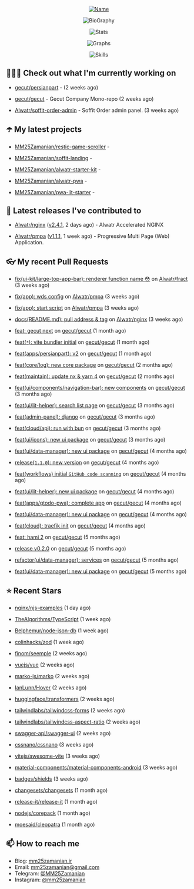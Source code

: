 <p align="center">
  <a href="https://github.com/MM25Zamanian">
    <img
      src="https://readme-typing-svg.demolab.com?font=Comic+Neue&weight=800&size=30&duration=4000&pause=1000&color=04F759&center=true&vCenter=true&multiline=true&repeat=false&width=462&lines=S.+MohammadMahdi+Zamanian"
      alt="Name"
    />
  </a>
</p>

<p align="center">
  <img
    src="https://readme-typing-svg.demolab.com?font=Comic+Neue&duration=4000&pause=1000&color=04F759&center=true&vCenter=true&lines=Junior+Full-Stack+Developer;Focusing+on+Front-End+With+Best+Practice;Trying+to+Learn+SW+Architecture+Patterns"
    alt="BioGraphy"
  />
</p>

<p align="center">
  <img src="https://streak-stats.demolab.com/?user=MM25Zamanian&hide_border=true&border_radius=0&date_format=j%20M%5B%20Y%5D&mode=weekly&card_width=400&background=000802&sideLabels=04F759&dates=04F759&sideNums=04F759&currStreakNum=04F759&ring=04F759&currStreakLabel=04F759&fire=EB4705&hide_longest_streak=true" alt="Stats" />
</p>

<p align="center">
  <img
    src="https://github-readme-activity-graph.vercel.app/graph?username=MM25Zamanian&bg_color=000802&color=04F759&line=04F759&point=ffffff&area=true&hide_border=true"
    alt="Graphs"
  />
</p>

<p align="center">
  <img
    src="https://skillicons.dev/icons?i=androidstudio,arduino,bash,bootstrap,cpp,ts,codepen,css,django,docker,figma,linux,lit,md,mongodb,nginx,nodejs,py,vscode,vite&perline=10"
    alt="Skills"
  />
</p>


## 👨🏻‍💻 Check out what I'm currently working on



- [gecut/persianpart](https://github.com/gecut/persianpart) -  (2 weeks ago)

- [gecut/gecut](https://github.com/gecut/gecut) - Gecut Company Mono-repo (2 weeks ago)

- [Alwatr/soffit-order-admin](https://github.com/Alwatr/soffit-order-admin) - Soffit Order admin panel. (3 weeks ago)

## ☂️ My latest projects



- [MM25Zamanian/restic-game-scroller](https://github.com/MM25Zamanian/restic-game-scroller) - 

- [MM25Zamanian/soffit-landing](https://github.com/MM25Zamanian/soffit-landing) - 

- [MM25Zamanian/alwatr-starter-kit](https://github.com/MM25Zamanian/alwatr-starter-kit) - 

- [MM25Zamanian/alwatr-pwa](https://github.com/MM25Zamanian/alwatr-pwa) - 

- [MM25Zamanian/pwa-lit-starter](https://github.com/MM25Zamanian/pwa-lit-starter) - 

## 🎉 Latest releases I've contributed to



- [Alwatr/nginx](https://github.com/Alwatr/nginx) ([v2.4.1](https://github.com/Alwatr/nginx/releases/tag/v2.4.1), 2 days ago) - Alwatr Accelerated NGINX

- [Alwatr/pmpa](https://github.com/Alwatr/pmpa) ([v1.1.1](https://github.com/Alwatr/pmpa/releases/tag/v1.1.1), 1 week ago) - Progressive Multi Page (Web) Application.

## 👓 My recent Pull Requests



- [fix(ui-kit/large-top-app-bar): renderer function name 😳](https://github.com/Alwatr/fract/pull/155) on [Alwatr/fract](https://github.com/Alwatr/fract) (3 weeks ago)

- [fix(app): wds config](https://github.com/Alwatr/pmpa/pull/48) on [Alwatr/pmpa](https://github.com/Alwatr/pmpa) (3 weeks ago)

- [fix(app): start script](https://github.com/Alwatr/pmpa/pull/47) on [Alwatr/pmpa](https://github.com/Alwatr/pmpa) (3 weeks ago)

- [docs(README.md): pull address &amp; tag](https://github.com/Alwatr/nginx/pull/21) on [Alwatr/nginx](https://github.com/Alwatr/nginx) (3 weeks ago)

- [feat: gecut next](https://github.com/gecut/gecut/pull/481) on [gecut/gecut](https://github.com/gecut/gecut) (1 month ago)

- [feat(`*`): vite bundler initial](https://github.com/gecut/gecut/pull/479) on [gecut/gecut](https://github.com/gecut/gecut) (1 month ago)

- [feat(apps/persianpart): v2](https://github.com/gecut/gecut/pull/473) on [gecut/gecut](https://github.com/gecut/gecut) (1 month ago)

- [feat(core/log): new core package](https://github.com/gecut/gecut/pull/460) on [gecut/gecut](https://github.com/gecut/gecut) (2 months ago)

- [feat(maintain): update nx &amp; yarn 4](https://github.com/gecut/gecut/pull/459) on [gecut/gecut](https://github.com/gecut/gecut) (2 months ago)

- [feat(ui/components/navigation-bar): new components](https://github.com/gecut/gecut/pull/442) on [gecut/gecut](https://github.com/gecut/gecut) (3 months ago)

- [feat(ui/lit-helper): search list page](https://github.com/gecut/gecut/pull/431) on [gecut/gecut](https://github.com/gecut/gecut) (3 months ago)

- [feat(admin-panel): django](https://github.com/gecut/gecut/pull/430) on [gecut/gecut](https://github.com/gecut/gecut) (3 months ago)

- [feat(cloud/api): run with bun](https://github.com/gecut/gecut/pull/428) on [gecut/gecut](https://github.com/gecut/gecut) (3 months ago)

- [feat(ui/icons): new ui package](https://github.com/gecut/gecut/pull/427) on [gecut/gecut](https://github.com/gecut/gecut) (3 months ago)

- [feat(ui/data-manager): new ui package](https://github.com/gecut/gecut/pull/400) on [gecut/gecut](https://github.com/gecut/gecut) (4 months ago)

- [release(`1.1.0`): new version](https://github.com/gecut/gecut/pull/391) on [gecut/gecut](https://github.com/gecut/gecut) (4 months ago)

- [feat(workflows) initial `GitHub code scanning`](https://github.com/gecut/gecut/pull/390) on [gecut/gecut](https://github.com/gecut/gecut) (4 months ago)

- [feat(ui/lit-helper): new ui package](https://github.com/gecut/gecut/pull/380) on [gecut/gecut](https://github.com/gecut/gecut) (4 months ago)

- [feat(apps/gtodo-pwa): complete app](https://github.com/gecut/gecut/pull/379) on [gecut/gecut](https://github.com/gecut/gecut) (4 months ago)

- [feat(ui/data-manager): new ui package](https://github.com/gecut/gecut/pull/366) on [gecut/gecut](https://github.com/gecut/gecut) (4 months ago)

- [feat(cloud): traefik init](https://github.com/gecut/gecut/pull/365) on [gecut/gecut](https://github.com/gecut/gecut) (4 months ago)

- [feat: hami 2](https://github.com/gecut/gecut/pull/362) on [gecut/gecut](https://github.com/gecut/gecut) (5 months ago)

- [release v0.2.0](https://github.com/gecut/gecut/pull/356) on [gecut/gecut](https://github.com/gecut/gecut) (5 months ago)

- [refactor(ui/data-manager): services](https://github.com/gecut/gecut/pull/352) on [gecut/gecut](https://github.com/gecut/gecut) (5 months ago)

- [feat(ui/data-manager): new ui package](https://github.com/gecut/gecut/pull/344) on [gecut/gecut](https://github.com/gecut/gecut) (5 months ago)

## ⭐ Recent Stars



- [nginx/njs-examples](https://github.com/nginx/njs-examples) (1 day ago)

- [TheAlgorithms/TypeScript](https://github.com/TheAlgorithms/TypeScript) (1 week ago)

- [Belphemur/node-json-db](https://github.com/Belphemur/node-json-db) (1 week ago)

- [colinhacks/zod](https://github.com/colinhacks/zod) (1 week ago)

- [finom/seemple](https://github.com/finom/seemple) (2 weeks ago)

- [vuejs/vue](https://github.com/vuejs/vue) (2 weeks ago)

- [marko-js/marko](https://github.com/marko-js/marko) (2 weeks ago)

- [IanLunn/Hover](https://github.com/IanLunn/Hover) (2 weeks ago)

- [huggingface/transformers](https://github.com/huggingface/transformers) (2 weeks ago)

- [tailwindlabs/tailwindcss-forms](https://github.com/tailwindlabs/tailwindcss-forms) (2 weeks ago)

- [tailwindlabs/tailwindcss-aspect-ratio](https://github.com/tailwindlabs/tailwindcss-aspect-ratio) (2 weeks ago)

- [swagger-api/swagger-ui](https://github.com/swagger-api/swagger-ui) (2 weeks ago)

- [cssnano/cssnano](https://github.com/cssnano/cssnano) (3 weeks ago)

- [vitejs/awesome-vite](https://github.com/vitejs/awesome-vite) (3 weeks ago)

- [material-components/material-components-android](https://github.com/material-components/material-components-android) (3 weeks ago)

- [badges/shields](https://github.com/badges/shields) (3 weeks ago)

- [changesets/changesets](https://github.com/changesets/changesets) (1 month ago)

- [release-it/release-it](https://github.com/release-it/release-it) (1 month ago)

- [nodejs/corepack](https://github.com/nodejs/corepack) (1 month ago)

- [moesaid/cleopatra](https://github.com/moesaid/cleopatra) (1 month ago)

## 📫 How to reach me

- Blog: [mm25zamanian.ir](https://mm25zamanian.ir)
- Email: [mm25zamanian@gmail.com](mailto://mm25zamanian@gmail.com)
- Telegram: [@MM25Zamanian](https://t.me/MM25Zamanian)
- Instagram: [@mm25zamanian](https://instagram.com/mm25zamanian)
